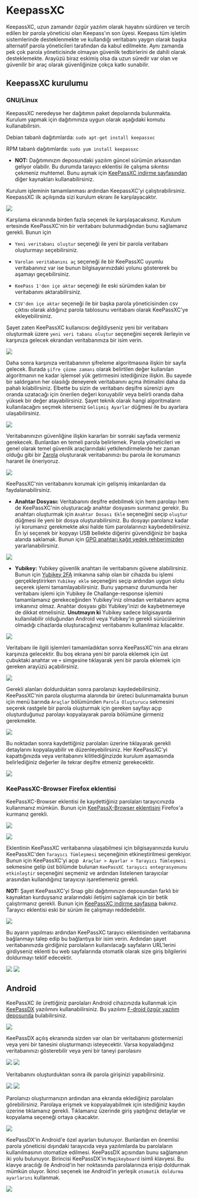 # KeepassXC

KeepassXC, uzun zamandır özgür yazılım olarak hayatını sürdüren ve tercih edilen bir parola yöneticisi olan Keepass'ın son üyesi. Keepass tüm işletim sistemlerinde desteklenmekte ve kullandığı veritabanı yaygın olarak başka alternatif parola yöneticileri tarafından da kabul edilmekte. Aynı zamanda pek çok parola yöneticisinde olmayan güvenlik tedbirlerini de dahili olarak desteklemekte. Arayüzü biraz eskimiş olsa da uzun süredir var olan ve güvenilir bir araç olarak güvenliğinize çokça katkı sunabilir.

## KeepassXC kurulumu

### GNU/Linux

KeepassXC neredeyse her dağıtımın paket depolarında bulunmakta. Kurulum yapmak için dağıtımınıza uygun olarak aşağıdaki komutu kullanabilirsin.

Debian tabanlı dağıtımlarda: `sudo apt-get install keepassxc`

RPM tabanlı dağıtımlarda: `sudo yum install keepassxc`

* **NOT:** Dağıtımınızın deposundaki yazılım güncel sürümün arkasından geliyor olabilir. Bu durumda tarayıcı eklentisi ile çalışma sıkıntısı çekmeniz muhtemel. Bunu aşmak için [KeePassXC indirme sayfasından](https://keepassxc.org/download/#linux) diğer kaynakları kullanabilirsiniz.

Kurulum işleminin tamamlanması ardından KeepassXC'yi çalıştırabilirsiniz. KeepassXC ilk açılışında sizi kurulum ekranı ile karşılayacaktır.

![](keepassxc/kp_karsilama.png)

Karşılama ekranında birden fazla seçenek ile karşılaşacaksınız. Kurulum ertesinde KeePassXC'nin bir veritabanı bulunmadığından bunu sağlamanız gerekli. Bunun için

* `Yeni veritabanı oluştur` seçeneği ile yeni bir parola veritabanı oluşturmayı seçebilirsiniz.

* `Varolan veritabanını aç` seçeneği ile bir KeePassXC uyumlu veritabanınız var ise bunun bilgisayarınızdaki yolunu göstererek bu aşamayı geçebilirsiniz.

* `KeePass 1'den içe aktar` seçeneği ile eski sürümden kalan bir veritabanını aktarabilirsiniz.

* `CSV'den içe aktar` seçeneği ile bir başka parola yöneticisinden csv çıktısı olarak aldığınız parola tablosunu veritabanı olarak KeePassXC'ye ekleyebilirsiniz.

Şayet zaten KeePassXC kullanıcısı değildiyseniz yeni bir veritabanı oluşturmak üzere `yeni veri tabanı oluştur` seçeneğini seçerek ilerleyin ve karşınıza gelecek ekrandan veritabanınıza bir isim verin.

![](keepassxc/kp_adlandir.png)

Daha sonra karşınıza veritabanının şifreleme algoritmasına ilişkin bir sayfa gelecek. Burada `şifre çözme zamanı` olarak belirtilen değer kullanılan algoritmanın ne kadar işlemsel yük getirmesini istediğinize ilişkin. Bu sayede bir saldırganın her olasılığı deneyerek veritabanını açma ihtimalini daha da pahalı kılabilirsiniz. Elbette bu sizin de veritabanı deşifre sürenizi aynı oranda uzatacağı için önerilen değeri koruyabilir veya belirli oranda daha yüksek bir değer atayabilirsiniz. Şayet teknik olarak hangi algoritmaların kullanılacağını seçmek isterseniz `Gelişmiş Ayarlar` düğmesi ile bu ayarlara ulaşabilirsiniz.

![](keepassxc/kp_algo.png)

Veritabanınızın güvenliğine ilişkin kararları bir sonraki sayfada vermeniz gerekecek. Bunlardan en temeli parola belirlemek. Parola yöneticileri ve genel olarak temel güvenlik araçlarındaki yetkilendirmelerde her zaman olduğu gibi bir [Zarola](https://zarola.oyd.org.tr) oluşturarak veritabanınızı bu parola ile korumanızı hararet ile öneriyoruz.

![](keepassxc/kp_parola.png)

KeePassXC'nin veritabanını korumak için gelişmiş imkanlardan da faydalanabilirsiniz.

* **Anahtar Dosyası:** Veritabanını deşifre edebilmek için hem parolayı hem de KeePassXC'nin oluşturacağı anahtar dosyasını sunmanız gerekir. Bu anahtarı oluşturmak için `Anahtar Dosası Ekle` seçeneğini seçip `oluştur` düğmesi ile yeni bir dosya oluşturabilirsiniz. Bu dosyayı parolanız kadar iyi korumanız gerekmekte aksi halde tüm parolalarınızı kaybedebilirsiniz. En iyi seçenek bir kopyayı USB bellekte diğerini güvendiğiniz bir başka alanda saklamak. Bunun için [GPG anahtarı kağıt yedek rehberimizden](../yazisma_guvenligi/gpg/paperbackup.md) yararlanabilirsiniz.

![](keepassxc/kp_anahtar_dosyasi.png)

* **Yubikey:** Yubikey güvenlik anahtarı ile veritabanını güvene alabilirsiniz. Bunun için [Yubikey 2FA](yubikey_2fa.md) imkanına sahip olan bir cihazda bu işlemi gerçekleştirirken `Yubikey ekle` seçeneğini seçip ardından uygun slotu seçerek işlemi tamamlayabilirsiniz. Bunu yapmanız durumunda her veritabanı işlemi için Yubikey ile Challange-response işlemini tamamlamanız gerekeceğinden Yubikey'iniz olmadan veritabanını açma imkanınız olmaz. Anahtar dosyası gibi Yubikey'inizi de kaybetmemeye de dikkat etmelisiniz. **Unutmayın ki** Yubikey sadece bilgisayarda kullanılabilir olduğundan Android veya Yubikey'in gerekli sürücülerinin olmadığı cihazlarda oluşturacağınız veritabanını kullanılmaz kılacaktır.

![](keepassxc/kp_yubikey.png)

Veritabanı ile ilgili işlemleri tamamladıktan sonra KeePassXC'nin ana ekranı karşınıza gelecektir. Bu boş ekrana yeni bir parola eklemek için üst çubuktaki anahtar ve `+` simgesine tıklayarak yeni bir parola eklemek için gereken arayüzü açabilirsiniz.

![](keepassxc/kp_yeni.png)

Gerekli alanları doldurduktan sonra parolanızı kaydedebilirsiniz. KeePassXC'nin parola oluşturma alanında bir üreteci bulunmamakta bunun için menü barında `Araçlar` bölümünden `Parola Oluşturucu` sekmesini seçerek rastgele bir parola oluşturmak için gereken sayfayı açıp oluşturduğunuz parolayı kopyalayarak parola bölümüne girmeniz gerekmekte.

![](keepassxc/kp_uretec.png)

Bu noktadan sonra kaydettiğiniz parolaları üzerine tıklayarak gerekli detaylarını kopyalayabilir ve düzenleyebilirsiniz. Her KeePassXC'yi kapattığınızda veya veritabanını kilitlediğinzizde kurulum aşamasında belirlediğiniz değerler ile tekrar deşifre etmeniz gerekecektir.

![](keepassxc/kp_ac.png)

### KeePassXC-Browser Firefox eklentisi

KeePassXC-Browser eklentisi ile kaydettiğiniz parolaları tarayıcınızda kullanmanız mümkün. Bunun için [KeePassX-Browser eklentisini](https://addons.mozilla.org/en-US/firefox/addon/keepassxc-browser/) Firefox'a kurmanız gerekli.

![](keepassxc/kp_tarayici.png)

![](keepassxc/kp_ekleme.png)

Eklentinin KeePassXC veritabanına ulaşabilmesi için bilgisayarınızda kurulu KeePassXC'den `Tarayıcı Tümleşmesi` seçeneğinin etkineştirilmesi gerekiyor. Bunun için KeePassXC'yi açıp ` Araçlar > Ayarlar > Tarayıcı Tümleşmesi` sekmesine gelip üst bölümde bulunan `KeePassXC tarayıcı entegrasyonunu etkinleştir` seçeneğini seçmeniz ve ardından listelenen tarayıcılar arasından kullandığınız tarayıcıyı işaretlemeniz gerekli.

**NOT:** Şayet KeePassXC'yi Snap gibi dağıtımınızın deposundan farklı bir kaynaktan kurduysanız aralarındaki iletişimi sağlamak için bir betik çalıştırmanız gerekli. Bunun için [KeePassXC indirme sayfasına](https://keepassxc.org/download/#linux) bakınız. Tarayıcı eklentisi eski bir sürüm ile çalışmayı reddedebilir.

![](keepassxc/kp_entegre.png)

Bu ayarın yapılması ardından KeePassXC tarayıcı eklentisinden veritabanına bağlanmayı talep edip bu bağlantıya bir isim verin. Ardından şayet veritabanınızda girdiğiniz parolaların kullanılacağı sayfaların URL'lerini girdiyseniz eklenti bu web sayfalarında otomatik olarak size giriş bilgilerini doldurmayı teklif edecektir.

![](keepassxc/kp_doldur.png)
![](keepassxc/kp_dolduruldu.png)

## Android

KeePassXC ile ürettiğiniz parolaları Android cihazınızda kullanmak için [KeePassDX](https://www.keepassdx.com/) yazılımını kullanabilirsiniz. Bu yazılımı [F-droid özgür yazılım deposunda](https://f-droid.org) bulabilirsiniz.

![](keepassxc/kp_fdroid.png)

KeePassDX açılış ekranında sizden var olan bir veritabanını göstermenizi veya yeni bir tanesini oluşturmanızı isteyecektir. Varsa kopyaladığınız veritabanınızı gösterebilir veya yeni bir taneyi parolasını 

![](keepassxc/dx_acilis.png)
![](keepassxc/dx_parola.png)

Veritabanını oluşturduktan sonra ilk parola girişinizi yapabilirsiniz.

![](keepassxc/dx_ekle.png)
![](keepassxc/dx_ekle1.png)

Parolanızı oluşturmanızın ardından ana ekranda eklediğiniz parolaları görebilirsiniz. Parolaya erişmek ve kopyalayabilmek için istediğiniz kaydın üzerine tıklamanız gerekli. Tıklamanız üzerinde giriş yaptığınız detaylar ve kopyalama seçeneği ortaya çıkacaktır.

![](keepassxc/dx_detay.png)

KeePassDX'in Android'e özel ayarları bulunuyor. Bunlardan en önemlisi parola yöneticisi dışındaki tarayıcıda veya yazılımlarda bu parolaların kullanılmasının otomatize edilmesi. KeePassDX açısından bunu sağlamanın iki yolu bulunuyor. Birincisi KeePassDX'in `Magikeyboard` isimli klavyesi. Bu klavye aracılığı ile Android'in her noktasında parolalarınıza erişip doldurmak mümkün oluyor. İkinci seçenek ise Android'in yerleşik `otomatik doldurma ayarlarını` kullanmak.

![](keepassxc/dx_ayar.png)
